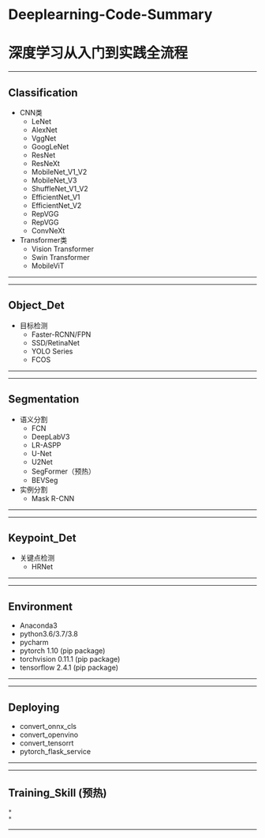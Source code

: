 # Deeplearning-Code-Summary
# 深度学习从入门到实践全流程

----------------------------------------------------------------------------------------------
## Classification 
  * CNN类
    * LeNet
    * AlexNet
    * VggNet
    * GoogLeNet
    * ResNet
    * ResNeXt
    * MobileNet_V1_V2
    * MobileNet_V3
    * ShuffleNet_V1_V2
    * EfficientNet_V1
    * EfficientNet_V2
    * RepVGG
    * RepVGG
    * ConvNeXt
  * Transformer类
    * Vision Transformer
    * Swin Transformer
    * MobileViT    
----------------------------------------------------------------------------------------------

----------------------------------------------------------------------------------------------
## Object_Det
  * 目标检测
    * Faster-RCNN/FPN
    * SSD/RetinaNet
    * YOLO Series
    * FCOS
----------------------------------------------------------------------------------------------

----------------------------------------------------------------------------------------------
 ## Segmentation
  * 语义分割 
    * FCN
    * DeepLabV3
    * LR-ASPP
    * U-Net
    * U2Net
    * SegFormer（预热）
    * BEVSeg
  * 实例分割
    * Mask R-CNN
----------------------------------------------------------------------------------------------

---------------------------------------------------------------------------------------------- 
 ## Keypoint_Det
  * 关键点检测
    * HRNet
---------------------------------------------------------------------------------------------- 

----------------------------------------------------------------------------------------------
## Environment
* Anaconda3
* python3.6/3.7/3.8
* pycharm
* pytorch 1.10 (pip package)
* torchvision 0.11.1 (pip package)
* tensorflow 2.4.1 (pip package)
----------------------------------------------------------------------------------------------

---------------------------------------------------------------------------------------------- 
 ## Deploying
  * convert_onnx_cls
  * convert_openvino
  * convert_tensorrt
  * pytorch_flask_service
----------------------------------------------------------------------------------------------

---------------------------------------------------------------------------------------------- 
 ## Training_Skill (预热)
    * 
    * 
---------------------------------------------------------------------------------------------- 
